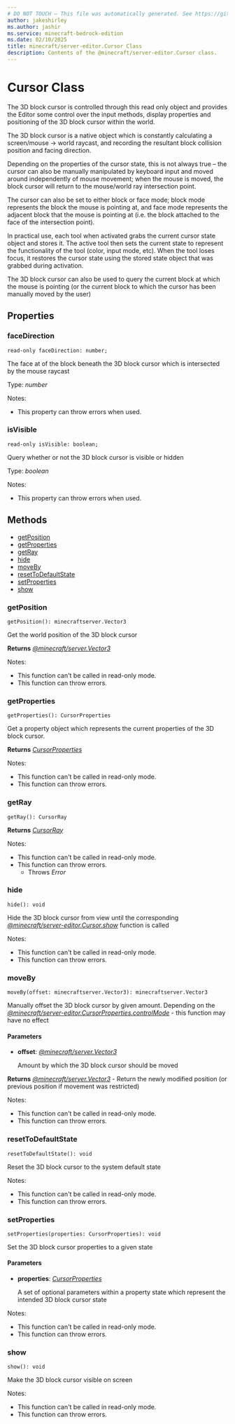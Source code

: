 ```yaml
---
# DO NOT TOUCH — This file was automatically generated. See https://github.com/mojang/minecraftapidocsgenerator to modify descriptions, examples, etc.
author: jakeshirley
ms.author: jashir
ms.service: minecraft-bedrock-edition
ms.date: 02/10/2025
title: minecraft/server-editor.Cursor Class
description: Contents of the @minecraft/server-editor.Cursor class.
---
```

# Cursor Class

The 3D block cursor is controlled through this read only object and provides the Editor some control over the input methods, display properties and positioning of the 3D block cursor within the world.

The 3D block cursor is a native object which is constantly calculating a screen/mouse -> world raycast, and recording the resultant block collision position and facing direction.

Depending on the properties of the cursor state, this is not always true – the cursor can also be manually manipulated by keyboard input and moved around independently of mouse movement; when the mouse is moved, the block cursor will return to the mouse/world ray intersection point.

The cursor can also be set to either block or face mode; block mode represents the block the mouse is pointing at, and face mode represents the adjacent block that the mouse is pointing at (i.e. the block attached to the face of the intersection point).

In practical use, each tool when activated grabs the current cursor state object and stores it.  The active tool then sets the current state to represent the functionality of the tool (color, input mode, etc).  When the tool loses focus, it restores the cursor state using the stored state object that was grabbed during activation.

The 3D block cursor can also be used to query the current block at which the mouse is pointing (or the current block to which the cursor has been manually moved by the user)

## Properties

### **faceDirection**
`read-only faceDirection: number;`

The face at of the block beneath the 3D block cursor which is intersected by the mouse raycast

Type: *number*

Notes:
  - This property can throw errors when used.

### **isVisible**
`read-only isVisible: boolean;`

Query whether or not the 3D block cursor is visible or hidden

Type: *boolean*

Notes:
  - This property can throw errors when used.

## Methods
- [getPosition](#getposition)
- [getProperties](#getproperties)
- [getRay](#getray)
- [hide](#hide)
- [moveBy](#moveby)
- [resetToDefaultState](#resettodefaultstate)
- [setProperties](#setproperties)
- [show](#show)

### **getPosition**
`
getPosition(): minecraftserver.Vector3
`

Get the world position of the 3D block cursor

**Returns** [*@minecraft/server.Vector3*](../../../scriptapi/minecraft/server/Vector3.md)
  
Notes:
- This function can't be called in read-only mode.
- This function can throw errors.

### **getProperties**
`
getProperties(): CursorProperties
`

Get a property object which represents the current properties of the 3D block cursor.

**Returns** [*CursorProperties*](CursorProperties.md)
  
Notes:
- This function can't be called in read-only mode.
- This function can throw errors.

### **getRay**
`
getRay(): CursorRay
`

**Returns** [*CursorRay*](CursorRay.md)
  
Notes:
- This function can't be called in read-only mode.
- This function can throw errors.
  - Throws *Error*

### **hide**
`
hide(): void
`

Hide the 3D block cursor from view until the corresponding [*@minecraft/server-editor.Cursor.show*](../../../scriptapi/minecraft/server-editor/Cursor.md#show) function is called
  
Notes:
- This function can't be called in read-only mode.
- This function can throw errors.

### **moveBy**
`
moveBy(offset: minecraftserver.Vector3): minecraftserver.Vector3
`

Manually offset the 3D block cursor by given amount.  Depending on the [*@minecraft/server-editor.CursorProperties.controlMode*](../../../scriptapi/minecraft/server-editor/CursorProperties.md#controlmode) - this function may have no effect

#### **Parameters**
- **offset**: [*@minecraft/server.Vector3*](../../../scriptapi/minecraft/server/Vector3.md)
  
  Amount by which the 3D block cursor should be moved

**Returns** [*@minecraft/server.Vector3*](../../../scriptapi/minecraft/server/Vector3.md) - Return the newly modified position (or previous position if movement was restricted)
  
Notes:
- This function can't be called in read-only mode.
- This function can throw errors.

### **resetToDefaultState**
`
resetToDefaultState(): void
`

Reset the 3D block cursor to the system default state
  
Notes:
- This function can't be called in read-only mode.
- This function can throw errors.

### **setProperties**
`
setProperties(properties: CursorProperties): void
`

Set the 3D block cursor properties to a given state

#### **Parameters**
- **properties**: [*CursorProperties*](CursorProperties.md)
  
  A set of optional parameters within a property state which represent the intended 3D block cursor state
  
Notes:
- This function can't be called in read-only mode.
- This function can throw errors.

### **show**
`
show(): void
`

Make the 3D block cursor visible on screen
  
Notes:
- This function can't be called in read-only mode.
- This function can throw errors.

